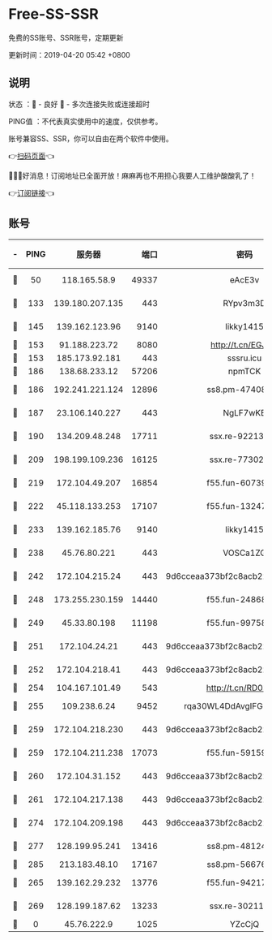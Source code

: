 # Free-SS-SSR

免费的SS账号、SSR账号，定期更新

更新时间：2019-04-20 05:42 +0800

## 说明

状态     ：🙂 - 良好 🙁 - 多次连接失败或连接超时

PING值   ：不代表真实使用中的速度，仅供参考。

账号兼容SS、SSR，你可以自由在两个软件中使用。

👉[扫码页面](https://liesauer.github.io/Free-SS-SSR/)👈

🎉🎉🎉好消息！订阅地址已全面开放！麻麻再也不用担心我要人工维护酸酸乳了！

👉[订阅链接](https://www.liesauer.net/yogurt/subscribe?ACCESS_TOKEN=DAYxR3mMaZAsaqUb)👈

## 账号

|-|PING|服务器|端口|密码|加密方式|区域|
|:----:|:----:|:-----:|-----:|:----:|:----:|:----:|
|🙂|50|118.165.58.9|49337|eAcE3v|chacha20-ietf|TW|
|🙂|133|139.180.207.135|443|RYpv3m3D|aes-256-cfb|JP|
|🙂|145|139.162.123.96|9140|likky1415|aes-256-cfb|JP|
|🙂|153|91.188.223.72|8080|http://t.cn/EGJIyrl|rc4-md5|RU|
|🙂|153|185.173.92.181|443|sssru.icu|rc4-md5|RU|
|🙂|186|138.68.233.12|57206|npmTCK|rc4-md5|US|
|🙂|186|192.241.221.124|12896|ss8.pm-47408858|aes-256-cfb|US|
|🙂|187|23.106.140.227|443|NgLF7wKB|aes-256-cfb|US|
|🙂|190|134.209.48.248|17711|ssx.re-92213329|aes-256-cfb|US|
|🙂|209|198.199.109.236|16125|ssx.re-77302888|aes-256-cfb|US|
|🙂|219|172.104.49.207|16854|f55.fun-60739916|aes-256-cfb|SG|
|🙂|222|45.118.133.253|17107|f55.fun-13247213|aes-256-cfb|SG|
|🙂|233|139.162.185.76|9140|likky1415|aes-256-cfb|DE|
|🙂|238|45.76.80.221|443|VOSCa1ZG|aes-256-cfb|DE|
|🙂|242|172.104.215.24|443|9d6cceaa373bf2c8acb22e60b6a58be6|aes-256-cfb|US|
|🙂|248|173.255.230.159|14440|f55.fun-24868708|aes-256-cfb|US|
|🙂|249|45.33.80.198|11198|f55.fun-99758041|aes-256-cfb|US|
|🙂|251|172.104.24.21|443|9d6cceaa373bf2c8acb22e60b6a58be6|aes-256-cfb|US|
|🙂|252|172.104.218.41|443|9d6cceaa373bf2c8acb22e60b6a58be6|aes-256-cfb|US|
|🙂|254|104.167.101.49|543|http://t.cn/RD0D7sx|rc4-md5|CA|
|🙂|255|109.238.6.24|9452|rqa30WL4DdAvgIFG6Fs3znzTa|aes-256-cfb|FR|
|🙂|259|172.104.218.230|443|9d6cceaa373bf2c8acb22e60b6a58be6|aes-256-cfb|US|
|🙂|259|172.104.211.238|17073|f55.fun-59159487|aes-256-cfb|US|
|🙂|260|172.104.31.152|443|9d6cceaa373bf2c8acb22e60b6a58be6|aes-256-cfb|US|
|🙂|261|172.104.217.138|443|9d6cceaa373bf2c8acb22e60b6a58be6|aes-256-cfb|US|
|🙂|274|172.104.209.198|443|9d6cceaa373bf2c8acb22e60b6a58be6|aes-256-cfb|US|
|🙂|277|128.199.95.241|13416|ss8.pm-48124298|aes-256-cfb|SG|
|🙂|285|213.183.48.10|17167|ss8.pm-56676515|rc4-md5|RU|
|🙂|265|139.162.29.232|13776|f55.fun-94217781|aes-256-cfb|SG|
|🙂|269|128.199.187.62|13233|ssx.re-30211440|aes-256-cfb|SG|
|🙁|0|45.76.222.9|1025|YZcCjQ|rc4-md5|JP|
